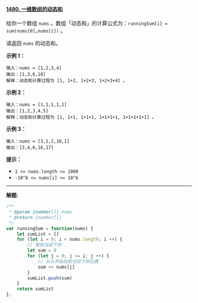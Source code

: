 #### [1480. 一维数组的动态和](https://leetcode-cn.com/problems/running-sum-of-1d-array/)

给你一个数组 `nums` 。数组「动态和」的计算公式为：`runningSum[i] = sum(nums[0]…nums[i])` 。

请返回 `nums` 的动态和。

 

**示例 1：**

```
输入：nums = [1,2,3,4]
输出：[1,3,6,10]
解释：动态和计算过程为 [1, 1+2, 1+2+3, 1+2+3+4] 。
```

**示例 2：**

```
输入：nums = [1,1,1,1,1]
输出：[1,2,3,4,5]
解释：动态和计算过程为 [1, 1+1, 1+1+1, 1+1+1+1, 1+1+1+1+1] 。
```

**示例 3：**

```
输入：nums = [3,1,2,10,1]
输出：[3,4,6,16,17]
```

 

**提示：**

- `1 <= nums.length <= 1000`
- `-10^6 <= nums[i] <= 10^6`

------

**解题:**

```js
/**
 * @param {number[]} nums
 * @return {number[]}
 */
var runningSum = function(nums) {
    let sumList = []
    for (let i = 0; i < nums.length; i ++) {
        // 取到当前下标
        let sum = 0
        for (let j = 0; j <= i; j ++) {
            // 从头开始加到当前下标位置
            sum += nums[j]
        }
        sumList.push(sum)
    }
    return sumList
};
```

